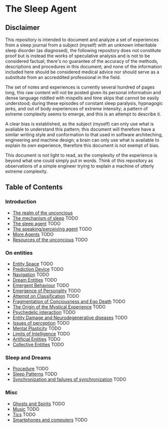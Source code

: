 # The Sleep Agent

## Disclaimer

This repository is intended to document and analyze a set of experiences from a sleep journal from a subject (myself) with an unknown inheritable sleep disorder (as diagnosed), the following repository does not constitute proof but is instead the works of speculative analysis and is not to be considered factual; there's no guarantee of the accuracy of the methods, descriptions and procedures in this document; and none of the information included here should be considered medical advice nor should serve as a substitute from an accreddited professional in the field.

The set of notes and experiences is currently several hundred of pages long, this raw content will not be posted given its personal information and dense language riddled with mispells and time skips that cannot be easily understood; during these episodes of constant sleep paralysis, hypnagogic jerks, and out of body experiences of extreme intensity; a pattern of extreme complexity seems to emerge, and this is an attempt to describe it.

A clear bias is established, as the subject (myself) can only use what is avaliable to understand this pattern; this document will therefore have a similar writing style and conformation to that used in software architeching, engineering and machine design; a brain can only use what is available to explain its own experience, therefore this document is not exempt of bias.

This document is not light to read, as the complexity of the experience is beyond what one could simply put in words. Think of this repository as observations of a simple engineer trying to explain a machine of utterly extreme complexity.

## Table of Contents

### Introduction
 - [The realm of the unconcious](/introduction/realm.md)
 - [The mechanism of sleep](/introduction/sleep.md) TODO
 - [The sleep agent](/introduction/sleepagent.md) TODO
 - [The speaking/perceiving agent](/introduction/speak-perceive.md) TODO
 - [More Agents](/introduction/agents.md) TODO
 - [Resources of the unconcious](/introduction/resources.md) TODO

### On entities
 - [Entity Space](/entities/entityspace.md) TODO
 - [Prediction Device](/entities/predictiondevice.md) TODO
 - [Navigation](/entities/navigation.md) TODO
 - [Dream Entities](/entities/dreams.md) TODO
 - [Emergent Behaviour](/entities/emergence.md) TODO
 - [Emergence of Personality](/entities/personality.md) TODO
 - [Attempt on Classification](/entities/classification.md) TODO
 - [Fragmentation of Conciousness and Ego Death](/entities/ego.md) TODO
 - [The Origin of the Mystical Experience](/entities/mystical.md) TODO
 - [Psychedelic interaction](/entities/psychedelics.md) TODO
 - [Entity Damage and Neurodegenerative diseases](/entities/damage.md) TODO
 - [Issues of perception](/entities/perception.md) TODO
 - [Mental Plasticity](/entities/plasticity.md) TODO
 - [Limits of Intelligence](/entities/intelligence.md) TODO
 - [Artificial Entities](/entities/artificial.md) TODO
 - [Collective Entities](/entities/collective.md) TODO

### Sleep and Dreams
 - [Procedure](/sleep/procedure.md) TODO
 - [Sleep Patterns](/sleep/patterns.md) TODO
 - [Synchronization and failures of synchronization](/sleep/synchronization.md) TODO

### Misc
 - [Ghosts and Spirits](/misc/ghosts.md) TODO
 - [Music](/misc/music.md) TODO
 - [Tics](/misc/tics.md) TODO
 - [Smartphones and computers](/misc/smartphones.md) TODO

